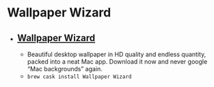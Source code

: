 # Wallpaper Wizard
- [Wallpaper Wizard](https://wallwiz.com/)
  - 
  - Beautiful desktop wallpaper in HD quality and endless quantity, packed into a neat Mac app. Download it now and never google “Mac backgrounds” again.
  - `brew cask install Wallpaper Wizard`
